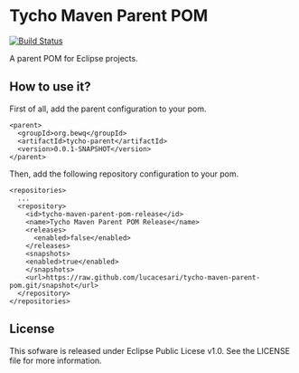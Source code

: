 # Tycho Maven Parent POM
[![Build Status](https://travis-ci.org/lucacesari/tycho-maven-parent-pom.svg?branch=master)](https://travis-ci.org/lucacesari/tycho-maven-parent-pom)

A parent POM for Eclipse projects.

## How to use it?
First of all, add the parent configuration to your pom.
  ```
  <parent>
    <groupId>org.bewq</groupId>
    <artifactId>tycho-parent</artifactId>
    <version>0.0.1-SNAPSHOT</version>
  </parent>
  ```

Then, add the following repository configuration to your pom.
  ```
  <repositories>
    ...
    <repository>
      <id>tycho-maven-parent-pom-release</id>
      <name>Tycho Maven Parent POM Release</name>
      <releases>
        <enabled>false</enabled>
      </releases>
      <snapshots>
      <enabled>true</enabled>
      </snapshots>
      <url>https://raw.github.com/lucacesari/tycho-maven-parent-pom.git/snapshot</url>
    </repository>
  </repositories>
  ```

## License
This sofware is released under Eclipse Public Licese v1.0. See the LICENSE
file for more information.

